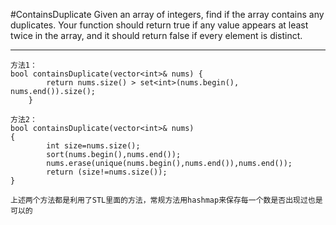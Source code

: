 #ContainsDuplicate
Given an array of integers, find if the array contains any duplicates. 
Your function should return true if any value appears at least twice in the array, and it should return false if every element is distinct.



---


```
方法1：
bool containsDuplicate(vector<int>& nums) {
        return nums.size() > set<int>(nums.begin(), nums.end()).size();        
    }

方法2：
bool containsDuplicate(vector<int>& nums) 
{
        int size=nums.size();
        sort(nums.begin(),nums.end());
        nums.erase(unique(nums.begin(),nums.end()),nums.end());
        return (size!=nums.size());
}

上述两个方法都是利用了STL里面的方法，常规方法用hashmap来保存每一个数是否出现过也是可以的
```